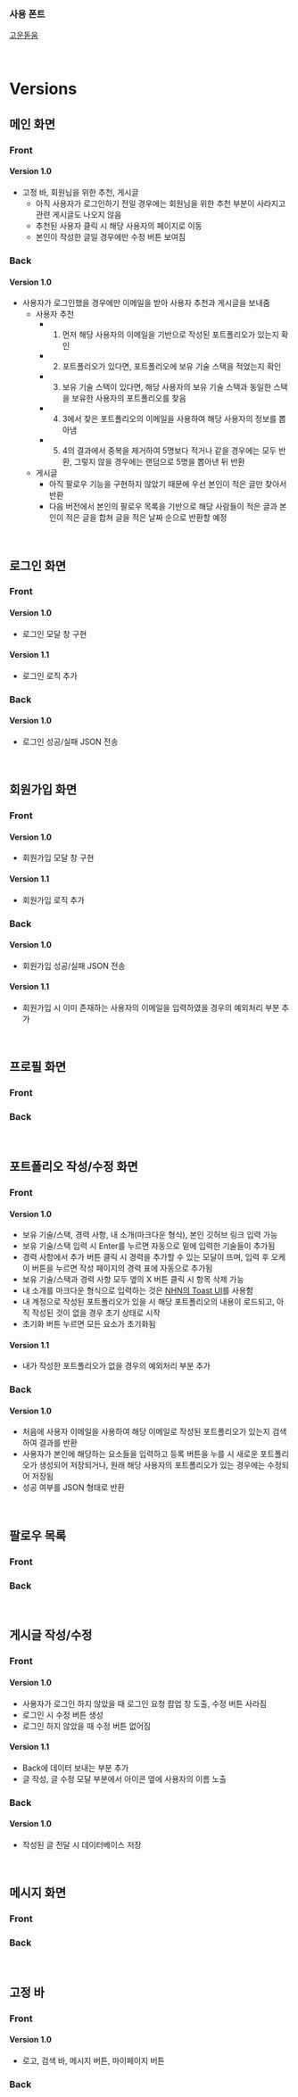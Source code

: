 ### 사용 폰트

[고운돋움](https://fonts.google.com/specimen/Gowun+Dodum?subset=korean#standard-styles)

<br>

# Versions

## 메인 화면
### Front
#### Version 1.0
- 고정 바, 회원님을 위한 추천, 게시글
  - 아직 사용자가 로그인하기 전일 경우에는 회원님을 위한 추천 부분이 사라지고 관련 게시글도 나오지 않음
  - 추천된 사용자 클릭 시 해당 사용자의 페이지로 이동
  - 본인이 작성한 글일 경우에만 수정 버튼 보여짐

### Back
#### Version 1.0
- 사용자가 로그인했을 경우에만 이메일을 받아 사용자 추천과 게시글을 보내줌
  - 사용자 추천
    - 1. 먼저 해당 사용자의 이메일을 기반으로 작성된 포트폴리오가 있는지 확인
    - 2. 포트폴리오가 있다면, 포트폴리오에 보유 기술 스택을 적었는지 확인
    - 3. 보유 기술 스택이 있다면, 해당 사용자의 보유 기술 스택과 동일한 스택을 보유한 사용자의 포트폴리오를 찾음
    - 4. 3에서 찾은 포트폴리오의 이메일을 사용하여 해당 사용자의 정보를 뽑아냄
    - 5. 4의 결과에서 중복을 제거하여 5명보다 적거나 같을 경우에는 모두 반환, 그렇지 않을 경우에는 랜덤으로 5명을 뽑아낸 뒤 반환
  - 게시글
    - 아직 팔로우 기능을 구현하지 않았기 때문에 우선 본인이 적은 글만 찾아서 반환
    - 다음 버전에서 본인의 팔로우 목록을 기반으로 해당 사람들이 적은 글과 본인이 적은 글을 합쳐 글을 적은 날짜 순으로 반환할 예정

<br>

## 로그인 화면
### Front
#### Version 1.0
- 로그인 모달 창 구현

#### Version 1.1
- 로그인 로직 추가

### Back
#### Version 1.0
- 로그인 성공/실패 JSON 전송

<br>

## 회원가입 화면
### Front
#### Version 1.0
- 회원가입 모달 창 구현

#### Version 1.1
- 회원가입 로직 추가

### Back
#### Version 1.0
- 회원가입 성공/실패 JSON 전송

#### Version 1.1
- 회원가입 시 이미 존재하는 사용자의 이메일을 입력하였을 경우의 예외처리 부분 추가

<br>

## 프로필 화면
### Front


### Back


<br>

## 포트폴리오 작성/수정 화면
### Front
#### Version 1.0
- 보유 기술/스택, 경력 사항, 내 소개(마크다운 형식), 본인 깃허브 링크 입력 가능
- 보유 기술/스택 입력 시 Enter를 누르면 자동으로 밑에 입력한 기술들이 추가됨
- 경력 사항에서 추가 버튼 클릭 시 경력을 추가할 수 있는 모달이 뜨며, 입력 후 오케이 버튼을 누르면 작성 페이지의 경력 표에 자동으로 추가됨
- 보유 기술/스택과 경력 사항 모두 옆의 X 버튼 클릭 시 항목 삭제 가능
- 내 소개를 마크다운 형식으로 입력하는 것은 [NHN의 Toast UI](https://ui.toast.com/tui-editor)를 사용함
- 내 계정으로 작성된 포트폴리오가 있을 시 해당 포트폴리오의 내용이 로드되고, 아직 작성된 것이 없을 경우 초기 상태로 시작
- 초기화 버튼 누르면 모든 요소가 초기화됨

#### Version 1.1
- 내가 작성한 포트폴리오가 없을 경우의 예외처리 부분 추가

### Back
#### Version 1.0
- 처음에 사용자 이메일을 사용하여 해당 이메일로 작성된 포트폴리오가 있는지 검색하여 결과를 반환
- 사용자가 본인에 해당하는 요소들을 입력하고 등록 버튼을 누를 시 새로운 포트폴리오가 생성되어 저장되거나, 원래 해당 사용자의 포트폴리오가 있는 경우에는 수정되어 저장됨
- 성공 여부를 JSON 형태로 반환

<br>

## 팔로우 목록
### Front


### Back


<br>

## 게시글 작성/수정
### Front
#### Version 1.0
- 사용자가 로그인 하지 않았을 때 로그인 요청 팝업 창 도출, 수정 버튼 사라짐
- 로그인 시 수정 버튼 생성
- 로그인 하지 않았을 때 수정 버튼 없어짐

#### Version 1.1
- Back에 데이터 보내는 부분 추가
- 글 작성, 글 수정 모달 부분에서 아이콘 옆에 사용자의 이름 노출

### Back
#### Version 1.0
- 작성된 글 전달 시 데이터베이스 저장


<br>

## 메시지 화면
### Front


### Back


<br>

## 고정 바
### Front
#### Version 1.0
- 로고, 검색 바, 메시지 버튼, 마이페이지 버튼

### Back
